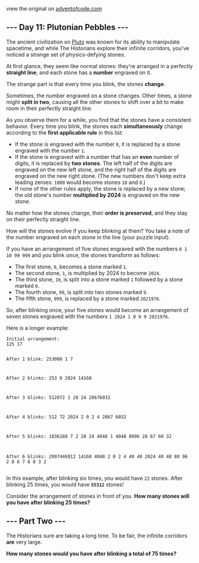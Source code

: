 view the original on <a href=https://adventofcode.com/2024/day/11>adventofcode.com</a>
<h2>--- Day 11: Plutonian Pebbles ---</h2><p>The ancient civilization on <a href="/2019/day/20">Pluto</a> was known for its ability to manipulate spacetime, and while The Historians explore their infinite corridors, you've noticed a strange set of physics-defying stones.</p>
<p>At first glance, they seem like normal stones: they're arranged in a perfectly <b>straight line</b>, and each stone has a <b>number</b> engraved on it.</p>
<p>The strange part is that every time you <span title="No, they're not statues. Why do you ask?">blink</span>, the stones <b>change</b>.</p>
<p>Sometimes, the number engraved on a stone changes. Other times, a stone might <b>split in two</b>, causing all the other stones to shift over a bit to make room in their perfectly straight line.</p>
<p>As you observe them for a while, you find that the stones have a consistent behavior. Every time you blink, the stones each <b>simultaneously</b> change according to the <b>first applicable rule</b> in this list:</p>
<ul>
<li>If the stone is engraved with the number <code>0</code>, it is replaced by a stone engraved with the number <code>1</code>.</li>
<li>If the stone is engraved with a number that has an <b>even</b> number of digits, it is replaced by <b>two stones</b>. The left half of the digits are engraved on the new left stone, and the right half of the digits are engraved on the new right stone. (The new numbers don't keep extra leading zeroes: <code>1000</code> would become stones <code>10</code> and <code>0</code>.)</li>
<li>If none of the other rules apply, the stone is replaced by a new stone; the old stone's number <b>multiplied by 2024</b> is engraved on the new stone.</li>
</ul>
<p>No matter how the stones change, their <b>order is preserved</b>, and they stay on their perfectly straight line.</p>
<p>How will the stones evolve if you keep blinking at them? You take a note of the number engraved on each stone in the line (your puzzle input).</p>
<p>If you have an arrangement of five stones engraved with the numbers <code>0 1 10 99 999</code> and you blink once, the stones transform as follows:</p>
<ul>
<li>The first stone, <code>0</code>, becomes a stone marked <code>1</code>.</li>
<li>The second stone, <code>1</code>, is multiplied by 2024 to become <code>2024</code>.</li>
<li>The third stone, <code>10</code>, is split into a stone marked <code>1</code> followed by a stone marked <code>0</code>.</li>
<li>The fourth stone, <code>99</code>, is split into two stones marked <code>9</code>.</li>
<li>The fifth stone, <code>999</code>, is replaced by a stone marked <code>2021976</code>.</li>
</ul>
<p>So, after blinking once, your five stones would become an arrangement of seven stones engraved with the numbers <code>1 2024 1 0 9 9 2021976</code>.</p>
<p>Here is a longer example:</p>
<pre><code>Initial arrangement:
125 17

After 1 blink:
253000 1 7

After 2 blinks:
253 0 2024 14168

After 3 blinks:
512072 1 20 24 28676032

After 4 blinks:
512 72 2024 2 0 2 4 2867 6032

After 5 blinks:
1036288 7 2 20 24 4048 1 4048 8096 28 67 60 32

After 6 blinks:
2097446912 14168 4048 2 0 2 4 40 48 2024 40 48 80 96 2 8 6 7 6 0 3 2
</code></pre>
<p>In this example, after blinking six times, you would have <code>22</code> stones. After blinking 25 times, you would have <code><b>55312</b></code> stones!</p>
<p>Consider the arrangement of stones in front of you. <b>How many stones will you have after blinking 25 times?</b></p>
<h2 id="part2">--- Part Two ---</h2><p>The Historians sure are taking a long time. To be fair, the infinite corridors <b>are</b> very large.</p>
<p><b>How many stones would you have after blinking a total of 75 times?</b></p>

